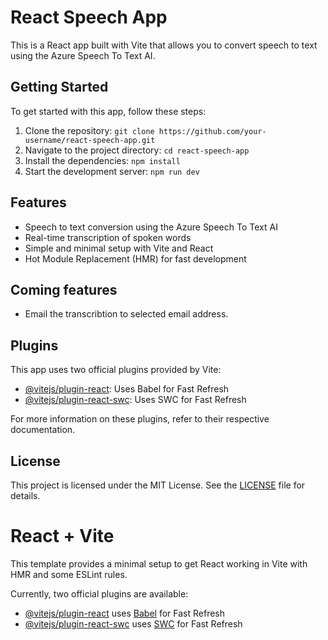 # React Speech App

This is a React app built with Vite that allows you to convert speech to text using the Azure Speech To Text AI.

## Getting Started

To get started with this app, follow these steps:

1. Clone the repository: `git clone https://github.com/your-username/react-speech-app.git`
2. Navigate to the project directory: `cd react-speech-app`
3. Install the dependencies: `npm install`
4. Start the development server: `npm run dev`

## Features

- Speech to text conversion using the Azure Speech To Text AI
- Real-time transcription of spoken words
- Simple and minimal setup with Vite and React
- Hot Module Replacement (HMR) for fast development

## Coming features

- Email the transcribtion to selected email address.

## Plugins

This app uses two official plugins provided by Vite:

- [@vitejs/plugin-react](https://github.com/vitejs/vite-plugin-react/blob/main/packages/plugin-react/README.md): Uses Babel for Fast Refresh
- [@vitejs/plugin-react-swc](https://github.com/vitejs/vite-plugin-react-swc): Uses SWC for Fast Refresh

For more information on these plugins, refer to their respective documentation.

## License

This project is licensed under the MIT License. See the [LICENSE](LICENSE) file for details.

# React + Vite

This template provides a minimal setup to get React working in Vite with HMR and some ESLint rules.

Currently, two official plugins are available:

- [@vitejs/plugin-react](https://github.com/vitejs/vite-plugin-react/blob/main/packages/plugin-react/README.md) uses [Babel](https://babeljs.io/) for Fast Refresh
- [@vitejs/plugin-react-swc](https://github.com/vitejs/vite-plugin-react-swc) uses [SWC](https://swc.rs/) for Fast Refresh
